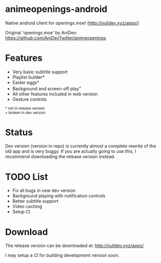 # animeopenings-android
Native android client for openings.moe! (http://nulldev.xyz/apps/)

Original 'openings.moe' by AniDev: https://github.com/AniDevTwitter/animeopenings

# Features
- Very basic subtitle support
- Playlist builder*
- Easter eggs*
- Background and screen-off play<sup>+</sup>
- All other features included in web version
- Gesture controls

<sub>* not in release version</sub><br>
<sub>+ broken in dev version</sub>

# Status
Dev version (version in repo) is currently almost a complete rewrite of the old app and is very buggy.
If you are actually going to use this, I recommend downloading the release version instead.

# TODO List
- Fix all bugs in new dev version
- Background playing with notification controls
- Better subtitle support
- Video caching
- Setup CI

# Download
The release version can be downloaded at: http://nulldev.xyz/apps/

I may setup a CI for building development version soon.
